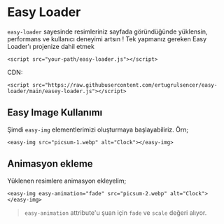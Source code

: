 # Easy Loader
`easy-loader` sayesinde resimleriniz sayfada göründüğünde yüklensin, performans ve kullanıcı deneyimi artsın !
Tek yapmanız gereken Easy Loader'ı projenize dahil etmek

`<script src="your-path/easy-loader.js"></script>`

CDN:

`<script src="https://raw.githubusercontent.com/ertugrulsencer/easy-loader/main/easey-loader.js"></script>`

## Easy Image Kullanımı
Şimdi `easy-img` elementlerimizi oluşturmaya başlayabiliriz. Örn;

`<easy-img src="picsum-1.webp" alt="Clock"></easy-img>`

## Animasyon ekleme
Yüklenen resimlere animasyon ekleyelim;

`<easy-img easy-animation="fade" src="picsum-2.webp" alt="Clock"></easy-img>`

> `easy-animation` attribute'u şuan için `fade` ve `scale` değeri alıyor.
